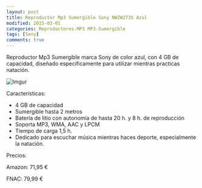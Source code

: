 ```yaml
---
layout: post
title: Reproductor Mp3 Sumergible Sony NWZW273S Azul
modified: 2015-03-01
categories: Reproductores-MP3 MP3-Sumergible
tags: [Sony]
comments: true
---
```


Reproductor Mp3 Sumergible marca Sony de color azul, con 4 GB de capacidad, diseñado específicamente para utilizar mientras practicas natación.

![Imgur](http://i.imgur.com/Pk1rZH0.jpg?1 "Sony")

Características:

 - 4 GB de capacidad
 - Sumergible hasta 2 metros
 - Batería de litio con autonomía de hasta 20 h. y 8 h. de reproducción
 - Soporta MP3, WMA, AAC y LPCM
 - Tiempo de carga 1,5 h.
 - Dedicado para escuchar música mientras haces deporte, especialmente la natación.

Precios:

Amazon: 71,95 €

FNAC: 79,99 €